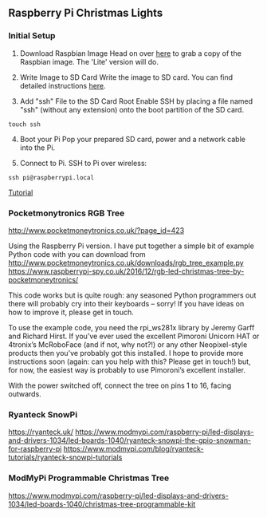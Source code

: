 ## Raspberry Pi Christmas Lights

### Initial Setup

1. Download Raspbian Image
Head on over [here](https://www.raspberrypi.org/downloads/raspbian/) to grab a copy of the Raspbian image. The 'Lite' version will do.

2. Write Image to SD Card
Write the image to SD card. You can find detailed instructions [here](https://www.raspberrypi.org/documentation/installation/installing-images/README.md).

3. Add "ssh" File to the SD Card Root
Enable SSH by placing a file named "ssh" (without any extension) onto the boot partition of the SD card.

```
touch ssh
```

4. Boot your Pi
Pop your prepared SD card, power and a network cable into the Pi.

5. Connect to Pi.
SSH to Pi over wireless:

```
ssh pi@raspberrypi.local
```

[Tutorial](https://hackernoon.com/raspberry-pi-headless-install-462ccabd75d0)

### Pocketmonytronics RGB Tree

http://www.pocketmoneytronics.co.uk/?page_id=423

Using the Raspberry Pi version.
I have put together a simple bit of example Python code with you can download from http://www.pocketmoneytronics.co.uk/downloads/rgb_tree_example.py
https://www.raspberrypi-spy.co.uk/2016/12/rgb-led-christmas-tree-by-pocketmoneytronics/

This code works but is quite rough: any seasoned Python programmers out there will probably cry into their keyboards – sorry! If you have ideas on how to improve it, please get in touch.

To use the example code, you need the rpi_ws281x library by Jeremy Garff and Richard Hirst. If you’ve ever used the excellent Pimoroni Unicorn HAT or 4tronix’s McRoboFace (and if not, why not?!) or any other Neopixel-style products then you’ve probably got this installed. I hope to provide more instructions soon (again: can you help with this? Please get in touch!) but, for now, the easiest way is probably to use Pimoroni’s excellent installer.

With the power switched off, connect the tree on pins 1 to 16, facing outwards.


### Ryanteck SnowPi

https://ryanteck.uk/
https://www.modmypi.com/raspberry-pi/led-displays-and-drivers-1034/led-boards-1040/ryanteck-snowpi-the-gpio-snowman-for-raspberry-pi
https://www.modmypi.com/blog/ryanteck-tutorials/ryanteck-snowpi-tutorials

### ModMyPi Programmable Christmas Tree

https://www.modmypi.com/raspberry-pi/led-displays-and-drivers-1034/led-boards-1040/christmas-tree-programmable-kit

